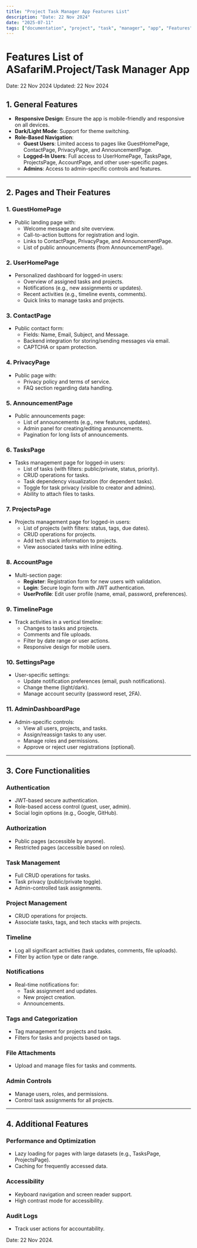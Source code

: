 ```yaml
---
title: "Project Task Manager App Features List"
description: "Date: 22 Nov 2024"
date: "2025-07-11"
tags: ["documentation", "project", "task", "manager", "app", "Features", "List", "reference"]
---
```


# Features List of ASafariM.Project/Task Manager App

Date: 22 Nov 2024
Updated: 22 Nov 2024

## **1. General Features**

- **Responsive Design**: Ensure the app is mobile-friendly and responsive on all devices.
- **Dark/Light Mode**: Support for theme switching.
- **Role-Based Navigation**:
  - **Guest Users**: Limited access to pages like GuestHomePage, ContactPage, PrivacyPage, and AnnouncementPage.
  - **Logged-In Users**: Full access to UserHomePage, TasksPage, ProjectsPage, AccountPage, and other user-specific pages.
  - **Admins**: Access to admin-specific controls and features.

---

## **2. Pages and Their Features**

### **1. GuestHomePage**

- Public landing page with:
  - Welcome message and site overview.
  - Call-to-action buttons for registration and login.
  - Links to ContactPage, PrivacyPage, and AnnouncementPage.
  - List of public announcements (from AnnouncementPage).

### **2. UserHomePage**

- Personalized dashboard for logged-in users:
  - Overview of assigned tasks and projects.
  - Notifications (e.g., new assignments or updates).
  - Recent activities (e.g., timeline events, comments).
  - Quick links to manage tasks and projects.

### **3. ContactPage**

- Public contact form:
  - Fields: Name, Email, Subject, and Message.
  - Backend integration for storing/sending messages via email.
  - CAPTCHA or spam protection.

### **4. PrivacyPage**

- Public page with:
  - Privacy policy and terms of service.
  - FAQ section regarding data handling.

### **5. AnnouncementPage**

- Public announcements page:
  - List of announcements (e.g., new features, updates).
  - Admin panel for creating/editing announcements.
  - Pagination for long lists of announcements.

### **6. TasksPage**

- Tasks management page for logged-in users:
  - List of tasks (with filters: public/private, status, priority).
  - CRUD operations for tasks.
  - Task dependency visualization (for dependent tasks).
  - Toggle for task privacy (visible to creator and admins).
  - Ability to attach files to tasks.

### **7. ProjectsPage**

- Projects management page for logged-in users:
  - List of projects (with filters: status, tags, due dates).
  - CRUD operations for projects.
  - Add tech stack information to projects.
  - View associated tasks with inline editing.

### **8. AccountPage**

- Multi-section page:
  - **Register**: Registration form for new users with validation.
  - **Login**: Secure login form with JWT authentication.
  - **UserProfile**: Edit user profile (name, email, password, preferences).

### **9. TimelinePage**

- Track activities in a vertical timeline:
  - Changes to tasks and projects.
  - Comments and file uploads.
  - Filter by date range or user actions.
  - Responsive design for mobile users.

### **10. SettingsPage**

- User-specific settings:
  - Update notification preferences (email, push notifications).
  - Change theme (light/dark).
  - Manage account security (password reset, 2FA).

### **11. AdminDashboardPage**

- Admin-specific controls:
  - View all users, projects, and tasks.
  - Assign/reassign tasks to any user.
  - Manage roles and permissions.
  - Approve or reject user registrations (optional).

---

## **3. Core Functionalities**

### **Authentication**

- JWT-based secure authentication.
- Role-based access control (guest, user, admin).
- Social login options (e.g., Google, GitHub).

### **Authorization**

- Public pages (accessible by anyone).
- Restricted pages (accessible based on roles).

### **Task Management**

- Full CRUD operations for tasks.
- Task privacy (public/private toggle).
- Admin-controlled task assignments.

### **Project Management**

- CRUD operations for projects.
- Associate tasks, tags, and tech stacks with projects.

### **Timeline**

- Log all significant activities (task updates, comments, file uploads).
- Filter by action type or date range.

### **Notifications**

- Real-time notifications for:
  - Task assignment and updates.
  - New project creation.
  - Announcements.

### **Tags and Categorization**

- Tag management for projects and tasks.
- Filters for tasks and projects based on tags.

### **File Attachments**

- Upload and manage files for tasks and comments.

### **Admin Controls**

- Manage users, roles, and permissions.
- Control task assignments for all projects.

---

## **4. Additional Features**

### **Performance and Optimization**

- Lazy loading for pages with large datasets (e.g., TasksPage, ProjectsPage).
- Caching for frequently accessed data.

### **Accessibility**

- Keyboard navigation and screen reader support.
- High contrast mode for accessibility.

### **Audit Logs**

- Track user actions for accountability.

Date: 22 Nov 2024.
